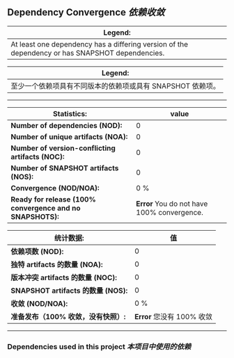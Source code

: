 ## Dependency Convergence *依赖收敛*

| Legend: |
| ---- |
| At least one dependency has a differing version of the dependency or has SNAPSHOT dependencies. |


| Legend: |
| ---- |
| 至少一个依赖项具有不同版本的依赖项或具有 SNAPSHOT 依赖项。 |

---

| Statistics: | value |
| ---- | ---- |
| **Number of dependencies (NOD):** | 0 |
| **Number of unique artifacts (NOA):** | 0 |
| **Number of version-conflicting artifacts (NOC):** | 0 |
| **Number of SNAPSHOT artifacts (NOS):** | 0 |
| **Convergence (NOD/NOA):** | 0 % |
| **Ready for release (100% convergence and no SNAPSHOTS):** | **Error** You do not have 100% convergence. |


| 统计数据: | 值 |
| ---- | ---- |
| **依赖项数 (NOD):** | 0 |
| **独特 artifacts 的数量 (NOA):** | 0 |
| **版本冲突 artifacts 的数量 (NOC):** | 0 |
| **SNAPSHOT artifacts 的数量 (NOS):** | 0 |
| **收敛 (NOD/NOA):** | 0 % |
| **准备发布（100% 收敛，没有快照）:** | **Error** 您没有 100% 收敛 |

---

### Dependencies used in this project *本项目中使用的依赖*
